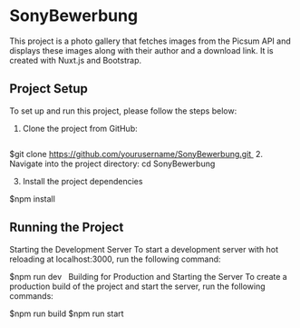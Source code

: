 # SonyBewerbung

This project is a photo gallery that fetches images from the Picsum API and displays these images along with their author and a download link. It is created with Nuxt.js and Bootstrap.

## Project Setup

To set up and run this project, please follow the steps below:

1. Clone the project from GitHub:

   ```bash
  $git clone https://github.com/yourusername/SonyBewerbung.git 
2. Navigate into the project directory: cd SonyBewerbung


3. Install the project dependencies

$npm install

## Running the Project

Starting the Development Server
To start a development server with hot reloading at localhost:3000, run the following command:

$npm run dev
  Building for Production and Starting the Server
To create a production build of the project and start the server, run the following commands:

$npm run build
$npm run start



